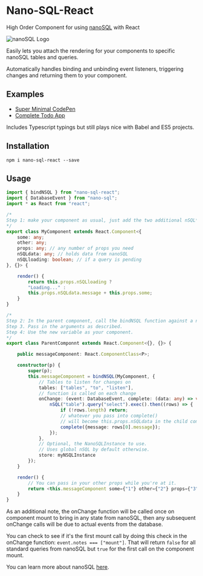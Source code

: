 # Nano-SQL-React
High Order Component for using [nanoSQL](https://nanosql.io/) with React

<img src="https://raw.githubusercontent.com/ClickSimply/Nano-SQL/master/logo.png" alt="nanoSQL Logo">

Easily lets you attach the rendering for your components to specific nanoSQL tables and queries.

Automatically handles binding and unbinding event listeners, triggering changes and returning them to your component.

## Examples
- [Super Minimal CodePen](https://codepen.io/clicksimply/pen/jYVdwr)
- [Complete Todo App](https://www.nanosql.io/react-todo/)

Includes Typescript typings but still plays nice with Babel and ES5 projects.

## Installation

```
npm i nano-sql-react --save
```

## Usage

```ts
import { bindNSQL } from "nano-sql-react";
import { DatabaseEvent } from "nano-sql";
import * as React from "react";

/*
Step 1: make your component as usual, just add the two additional nSQL* props below.
*/
export class MyComponent extends React.Component<{
    some: any;
    other: any;
    props: any; // any number of props you need
    nSQLdata: any; // holds data from nanoSQL
    nSQLloading: boolean; // if a query is pending
}, {}> {

    render() {
        return this.props.nSQLloading ? 
        "Loading..." : 
        this.props.nSQLdata.message + this.props.some;
    }
}

/*
Step 2: In the parent component, call the bindNSQL function against a new variable.
Step 3. Pass in the arguments as described.
Step 4: Use the new variable as your component.
*/
export class ParentComponnt extends React.Component<{}, {}> {

    public messageComponent: React.ComponentClass<P>;

    constructor(p) {
        super(p);
        this.messageComponent = bindNSQL(MyComponent, {
            // Tables to listen for changes on 
            tables: ["tables", "to", "listen"], 
            // function is called on each change
            onChange: (event: DatabaseEvent, complete: (data: any) => void) => { 
                nSQL("table").query("select").exec().then((rows) => {
                    if (!rows.length) return;
                    // whatever you pass into complete() 
                    // will become this.props.nSQLdata in the child component
                    complete({message: rows[0].message});
                });
            },
            // Optional, the NanoSQLInstance to use. 
            // Uses global nSQL by default otherwise.
            store: myNSQLInstance              
        });
    }

    render() {
        // You can pass in your other props while you're at it.
        return <this.messageComponent some={"1"} other={"2"} props={"3"} />;
    }
}

```

As an additional note, the onChange function will be called once on component mount to bring in any state from nanoSQL, then any subsequent onChange calls will be due to actual events from the database.

You can check to see if it's the first mount call by doing this check in the onChange function: `event.notes === ["mount"]`.  That will return `false` for all standard queries from nanoSQL but `true` for the first call on the component mount.

You can learn more about nanoSQL [here](https://nanosql.io/).